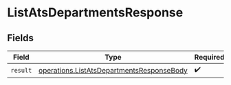 # ListAtsDepartmentsResponse


## Fields

| Field                                                                                                  | Type                                                                                                   | Required                                                                                               | Description                                                                                            |
| ------------------------------------------------------------------------------------------------------ | ------------------------------------------------------------------------------------------------------ | ------------------------------------------------------------------------------------------------------ | ------------------------------------------------------------------------------------------------------ |
| `result`                                                                                               | [operations.ListAtsDepartmentsResponseBody](../../models/operations/listatsdepartmentsresponsebody.md) | :heavy_check_mark:                                                                                     | N/A                                                                                                    |